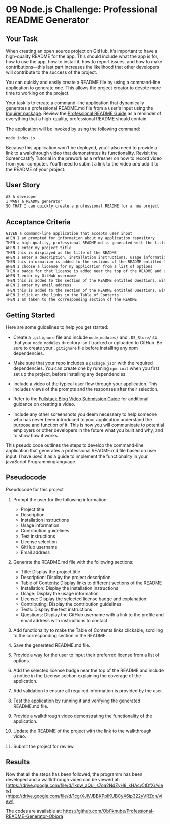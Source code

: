 # 09 Node.js Challenge: Professional README Generator

## Your Task

When creating an open source project on GitHub, it’s important to have a high-quality README for the app. This should include what the app is for, how to use the app, how to install it, how to report issues, and how to make contributions&mdash;this last part increases the likelihood that other developers will contribute to the success of the project. 

You can quickly and easily create a README file by using a command-line application to generate one. This allows the project creator to devote more time to working on the project.

Your task is to create a command-line application that dynamically generates a professional README.md file from a user's input using the [Inquirer package](https://www.npmjs.com/package/inquirer/v/8.2.4). Review the [Professional README Guide](https://coding-boot-camp.github.io/full-stack/github/professional-readme-guide) as a reminder of everything that a high-quality, professional README should contain. 

The application will be invoked by using the following command:

```bash
node index.js
```

Because this application won’t be deployed, you’ll also need to provide a link to a walkthrough video that demonstrates its functionality. Revisit the Screencastify Tutorial in the prework as a refresher on how to record video from your computer. You’ll need to submit a link to the video _and_ add it to the README of your project.


## User Story

```md
AS A developer
I WANT a README generator
SO THAT I can quickly create a professional README for a new project
```

## Acceptance Criteria

```md
GIVEN a command-line application that accepts user input
WHEN I am prompted for information about my application repository
THEN a high-quality, professional README.md is generated with the title of my project and sections entitled Description, Table of Contents, Installation, Usage, License, Contributing, Tests, and Questions
WHEN I enter my project title
THEN this is displayed as the title of the README
WHEN I enter a description, installation instructions, usage information, contribution guidelines, and test instructions
THEN this information is added to the sections of the README entitled Description, Installation, Usage, Contributing, and Tests
WHEN I choose a license for my application from a list of options
THEN a badge for that license is added near the top of the README and a notice is added to the section of the README entitled License that explains which license the application is covered under
WHEN I enter my GitHub username
THEN this is added to the section of the README entitled Questions, with a link to my GitHub profile
WHEN I enter my email address
THEN this is added to the section of the README entitled Questions, with instructions on how to reach me with additional questions
WHEN I click on the links in the Table of Contents
THEN I am taken to the corresponding section of the README
```

## Getting Started

Here are some guidelines to help you get started:

* Create a `.gitignore` file and include `node_modules/` and `.DS_Store/` so that your `node_modules` directory isn't tracked or uploaded to GitHub. Be sure to create your `.gitignore` file before installing any npm dependencies.

* Make sure that your repo includes a `package.json` with the required dependencies. You can create one by running `npm init` when you first set up the project, before installing any dependencies.

* Include a video of the typical user flow through your application. This includes views of the prompts and the responses after their selection.

* Refer to the [Fullstack Blog Video Submission Guide](https://coding-boot-camp.github.io/full-stack/computer-literacy/video-submission-guide) for additional guidance on creating a video.

* Include any other screenshots you deem necessary to help someone who has never been introduced to your application understand the purpose and function of it. This is how you will communicate to potential employers or other developers in the future what you built and why, and to show how it works.


This pseudo code outlines the steps to develop the command-line application that generates a professional README.md file based on user input. I have used it as a guide to implement the functionality in your javaScript Programminglanguage.

## Pseudocode
Pseudocode for this project 
1. Prompt the user for the following information:
   - Project title
   - Description
   - Installation instructions
   - Usage information
   - Contribution guidelines
   - Test instructions
   - License selection
   - GitHub username
   - Email address

2. Generate the README.md file with the following sections:
   - Title: Display the project title
   - Description: Display the project description
   - Table of Contents: Display links to different sections of the README
   - Installation: Display the installation instructions
   - Usage: Display the usage information
   - License: Display the selected license badge and explanation
   - Contributing: Display the contribution guidelines
   - Tests: Display the test instructions
   - Questions: Display the GitHub username with a link to the profile and email address with instructions to contact

3. Add functionality to make the Table of Contents links clickable, scrolling to the corresponding section in the README.

4. Save the generated README.md file.

5. Provide a way for the user to input their preferred license from a list of options.

6. Add the selected license badge near the top of the README and include a notice in the License section explaining the coverage of the application.

7. Add validation to ensure all required information is provided by the user.

8. Test the application by running it and verifying the generated README.md file.

9. Provide a walkthrough video demonstrating the functionality of the application.

10. Update the README of the project with the link to the walkthrough video.

11. Submit the project for review.

## Results

Now that all the steps has been followed, the programm has been developed and a waltkthrough video can be viewed at: [https://drive.google.com/file/d/1kpw_aQul_s7oa2NdZyH8_xHAcy5tDfXr/view](https://drive.google.com/file/d/1cgrXJlVJBBKPpIKUBCyX6ip322yVRZqn/view)

The codes are available at: https://github.com/Obi1knube/Professional-README-Generator-Obiora
